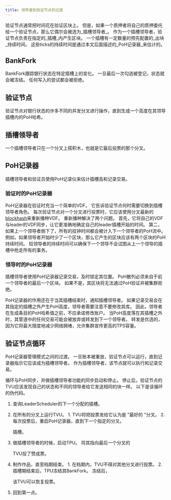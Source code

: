 ```yaml
---
title: 领导者到验证节点的过渡
---
```


验证节点通常把时间花在验证区块上。 但是，如果一个质押者将自己的质押委托给一个验证节点，那么它偶尔会被选为_插槽领导者_。 作为一个插槽领导者，验证节点负责在指定的_插槽_内产生区块。 一个插槽有一定数量的预先配置的_出块_持续时间。 这些ticks的持续时间是通过本文后面描述的_PoH记录器_来估计的。

## BankFork

BankFork跟踪银行状态在特定插槽上的变化。 一旦最后一次勾选被登记，状态就会被冻结。 任何写入的尝试都会被拒绝。

## 验证节点

验证节点对银行状态的许多不同的并发分叉进行操作，直到生成一个高度在其领导插槽内的PoH哈希。

## 插槽领导者

一个插槽领导者只在一个分叉上搭积木，也就是它最后投票的那个分叉。

## PoH记录器

插槽领导者和验证员使用PoH记录仪来估计插槽高和记录交易。

### 验证时的PoH记录器

PoH记录器在验证时充当一个简单的VDF。 它告诉验证节点何时需要切换到插槽领导者角色。 每次验证节点对一个分叉进行投票时，它应该使用分叉最新的[blockhash](../terminology.md#blockhash)来重新播种VDF。 重新播种解决了两个问题。 首先，它将自己的VDF与leader的VDF同步，让它更准确地确定自己的leader插槽开始的时间。 第二，如果上一个领导者倒下了，所有的挂钟时间都会被计入下一个领导者的PoH流中。 例如，如果领导者开始时少了一个区块，那么它产生的区块应该有两个区块的PoH持续时间。 较领导者的持续时间可以确保下一个领导不会试图从上一个领导的插槽中抢走所有的事务。

### 领导时的PoH记录器

插槽领导者使用PoH记录器记录交易，及时锁定其位置。 PoH散列必须来自于前一个领导者的最后一个区块。 如果不是，其区块将无法通过PoH验证并被集群拒绝。

PoH记录器的作用还在于当其插槽结束时，通知插槽领导者。 如果记录交易会在其指定的插槽之外产生PoH高度，领导者需要注意不要修改其库。 因此，领导者在生成条目的PoH哈希值之前，不应承诺修改账户。 当PoH高度落在其插槽之外时，其管道中的任何交易可能会被放弃或转发到下一个领导者。 转发是优选的，因为它将最大限度地减少网络拥堵，允许集群宣传更高的TPS容量。

## 验证节点循环

PoH记录器管理模式之间的过渡。 一旦账本被重放，验证节点可以运行，直到记录器指示它应该成为插槽领导者。 作为插槽领导者，该节点就可以执行和记录交易。

循环与PoH同步，并做插槽领导者功能的同步启动和停止。 停止后，验证节点的TVU应该发现自己的状态和不同的领导者给它发送相同的块一样。 以下是该循环的伪代码。

1. 查询LeaderScheduler的下一个分配的插槽。
2. 在所有的分叉上运行TVU。 1. TVU将把投票发给它认为是 "最好的 "分叉。 2. 每次投票后，重启PoH记录器，直到下一个指定的分叉。

   插槽。

3. 做插槽领导者的时候，启动TPU。 将其指向最后一个分叉的

   TVU投了赞成票。

4. 制作作品，直至档期结束。 1. 在档期内，TVU不得对其他分叉进行投票。 2. 插槽期结束后，TPU冻结其BankFork。 冻结后，

   该TVU可以恢复投票。

5. 回到第一点。

